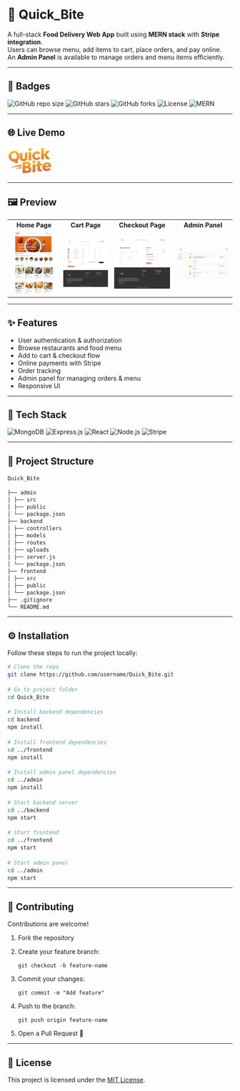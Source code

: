 # 🍔 Quick_Bite

A full-stack **Food Delivery Web App** built using **MERN stack** with **Stripe integration**.  
Users can browse menu, add items to cart, place orders, and pay online.  
An **Admin Panel** is available to manage orders and menu items efficiently.

---

## 📛 Badges

![GitHub repo size](https://img.shields.io/github/repo-size/ankitRaj925/Quick_Bite)
![GitHub stars](https://img.shields.io/github/stars/ankitRaj925/Quick_Bite?style=social)
![GitHub forks](https://img.shields.io/github/forks/ankitRaj925/Quick_Bite?style=social)
![License](https://img.shields.io/badge/License-MIT-blue.svg)
![MERN](https://img.shields.io/badge/MERN-Fullstack-green)

---

## 🌐 Live Demo

<p align="left">
  <a href="https://quick-bite-frontend-z2lr.onrender.com" target="_blank">
    <img src="./frontend/src/assets/QuickBite.png" alt="QuickBite Live Demo" width="100"/>
  </a>
</p>

---

## 🖼️ Preview

<table>
  <tr>
    <th>Home Page</th>
    <th>Cart Page</th>
    <th>Checkout Page</th>
    <th>Admin Panel</th>
  </tr>
  <tr>
    <td>
      <img src="./frontend/src/assets/Quick_Bite-Home.png" alt="Home" width="400"/>
    </td>
    <td>
      <img src="./frontend/src/assets/QuickBite - Cart.png" alt="Cart" width="400"/>
    </td>
    <td>
      <img src="./frontend/src/assets/QuickBite - Checkout.png" alt="Checkout" width="400"/>
    </td>
    <td>
      <img src="./frontend/src/assets/QuickBite Admin Panel.png" alt="Admin Panel" width="460"/>
    </td>
  </tr>
</table>

---

## ✨ Features

- User authentication & authorization  
- Browse restaurants and food menu  
- Add to cart & checkout flow  
- Online payments with Stripe  
- Order tracking  
- Admin panel for managing orders & menu  
- Responsive UI  

---

## 🧩 Tech Stack

![MongoDB](https://img.shields.io/badge/MongoDB-47A248?style=for-the-badge&logo=mongodb&logoColor=white)
![Express.js](https://img.shields.io/badge/Express.js-000000?style=for-the-badge&logo=express&logoColor=white)
![React](https://img.shields.io/badge/React-20232A?style=for-the-badge&logo=react&logoColor=61DAFB)
![Node.js](https://img.shields.io/badge/Node.js-339933?style=for-the-badge&logo=nodedotjs&logoColor=white)
![Stripe](https://img.shields.io/badge/Stripe-008CDD?style=for-the-badge&logo=stripe&logoColor=white)

---

## 📁 Project Structure

```
Quick_Bite

├── admin
│ ├── src
│ ├── public
│ └── package.json
├── backend
│ ├── controllers
│ ├── models
│ ├── routes
│ ├── uploads
│ ├── server.js
│ └── package.json
├── frontend
│ ├── src
│ ├── public
│ └── package.json
├── .gitignore
└── README.md
```

---

## ⚙️ Installation

Follow these steps to run the project locally:

```bash
# Clone the repo
git clone https://github.com/username/Quick_Bite.git

# Go to project folder
cd Quick_Bite

# Install backend dependencies
cd backend
npm install

# Install frontend dependencies
cd ../frontend
npm install

# Install admin panel dependencies
cd ../admin
npm install

# Start backend server
cd ../backend
npm start

# Start frontend
cd ../frontend
npm start

# Start admin panel
cd ../admin
npm start
```

---

## 🤝 Contributing

Contributions are welcome!

1. Fork the repository

2. Create your feature branch:
    ```
    git checkout -b feature-name
    ```

3. Commit your changes:
    ```
    git commit -m "Add feature"
    ```

4. Push to the branch:
    ```
    git push origin feature-name
    ```

5. Open a Pull Request 🎉

---

## 📜 License

This project is licensed under the [MIT License](./LICENSE).



